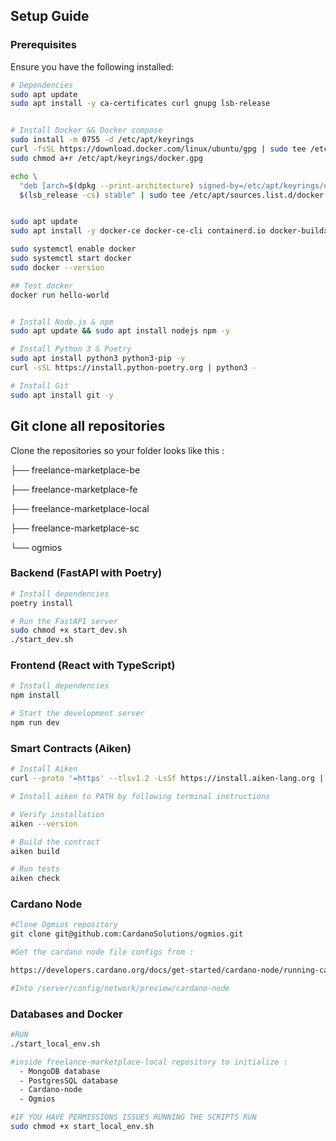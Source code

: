 ## **Setup Guide**

### **Prerequisites**
Ensure you have the following installed:

```sh
# Dependencies 
sudo apt update
sudo apt install -y ca-certificates curl gnupg lsb-release


# Install Docker && Docker compose 
sudo install -m 0755 -d /etc/apt/keyrings
curl -fsSL https://download.docker.com/linux/ubuntu/gpg | sudo tee /etc/apt/keyrings/docker.gpg > /dev/null
sudo chmod a+r /etc/apt/keyrings/docker.gpg

echo \
  "deb [arch=$(dpkg --print-architecture) signed-by=/etc/apt/keyrings/docker.gpg] https://download.docker.com/linux/ubuntu \
  $(lsb_release -cs) stable" | sudo tee /etc/apt/sources.list.d/docker.list > /dev/null


sudo apt update
sudo apt install -y docker-ce docker-ce-cli containerd.io docker-buildx-plugin docker-compose-plugin

sudo systemctl enable docker
sudo systemctl start docker
sudo docker --version

## Test docker
docker run hello-world


# Install Node.js & npm
sudo apt update && sudo apt install nodejs npm -y

# Install Python 3 & Poetry
sudo apt install python3 python3-pip -y
curl -sSL https://install.python-poetry.org | python3 -

# Install Git
sudo apt install git -y
```
## Git clone all repositories
Clone the repositories so your folder looks like this : 

├── freelance-marketplace-be

├── freelance-marketplace-fe

├── freelance-marketplace-local

├── freelance-marketplace-sc

└── ogmios


### **Backend (FastAPI with Poetry)**

```sh
# Install dependencies
poetry install

# Run the FastAPI server
sudo chmod +x start_dev.sh
./start_dev.sh
```

### **Frontend (React with TypeScript)**

```sh
# Install dependencies
npm install

# Start the development server
npm run dev
```

### **Smart Contracts (Aiken)**

```sh
# Install Aiken
curl --proto '=https' --tlsv1.2 -LsSf https://install.aiken-lang.org | sh

# Install aiken to PATH by following terminal instructions

# Verify installation
aiken --version

# Build the contract
aiken build

# Run tests
aiken check
```
### **Cardano Node**

```sh
#Clone Ogmios repository
git clone git@github.com:CardanoSolutions/ogmios.git

#Get the cardano node file configs from : 

https://developers.cardano.org/docs/get-started/cardano-node/running-cardano

#Into /server/config/network/preview/cardano-node
```

### **Databases and Docker**
```sh 
#RUN 
./start_local_env.sh

#inside freelance-marketplace-local repository to initialize :
  - MongoDB database
  - PostgresSQL database
  - Cardano-node
  - Ogmios

#IF YOU HAVE PERMISSIONS ISSUES RUNNING THE SCRIPTS RUN 
sudo chmod +x start_local_env.sh
```
